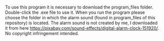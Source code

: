 To use this program it is necessary to download the program_files folder. Double-click the .exe file to use it. When you run the program please choose the folder in which the alarm sound (found in program_files of this repository) is located. The alarm sound is not created by me, I downloaded it from here https://pixabay.com/sound-effects/digital-alarm-clock-151920/. No copyright infringement intended.